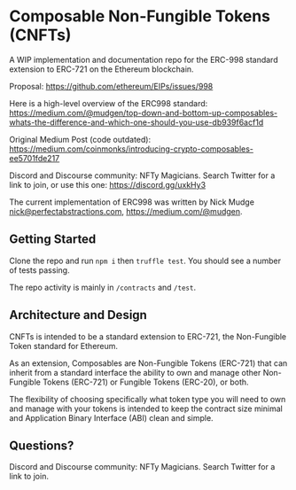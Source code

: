 

# Composable Non-Fungible Tokens (CNFTs)

A WIP implementation and documentation repo for the ERC-998 standard extension to ERC-721 on the Ethereum blockchain.

Proposal: https://github.com/ethereum/EIPs/issues/998

Here is a high-level overview of the ERC998 standard: https://medium.com/@mudgen/top-down-and-bottom-up-composables-whats-the-difference-and-which-one-should-you-use-db939f6acf1d

Original Medium Post (code outdated): https://medium.com/coinmonks/introducing-crypto-composables-ee5701fde217

Discord and Discourse community: NFTy Magicians. Search Twitter for a link to join, or use this one: https://discord.gg/uxkHy3

The current implementation of ERC998 was written by Nick Mudge <nick@perfectabstractions.com>, https://medium.com/@mudgen.

## Getting Started

Clone the repo and run `npm i` then `truffle test`. You should see a number of tests passing.

The repo activity is mainly in `/contracts` and `/test`.

## Architecture and Design

CNFTs is intended to be a standard extension to ERC-721, the Non-Fungible Token standard for Ethereum.

As an extension, Composables are Non-Fungible Tokens (ERC-721) that can inherit from a standard interface the ability to own and manage other Non-Fungible Tokens (ERC-721) or Fungible Tokens (ERC-20), or both.

The flexibility of choosing specifically what token type you will need to own and manage with your tokens is intended to keep the contract size minimal and Application Binary Interface (ABI) clean and simple.

## Questions?

Discord and Discourse community: NFTy Magicians. Search Twitter for a link to join.
